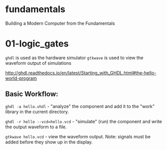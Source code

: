 # fundamentals
Building a Modern Computer from the Fundamentals


01-logic_gates
==============
`ghdl` is used as the hardware simulator
`gtkwave` is used to view the waveform output of simulations

http://ghdl.readthedocs.io/en/latest/Starting_with_GHDL.html#the-hello-world-program

Basic Workflow:
---------------
`ghdl -a hello.vhdl` - "analyze" the component and add it to the "work" library in the current directory.

`ghdl -r hello --vcd=hello.vcd` - "simulate" (run) the component and write the output waveform to a file.

`gtkwave hello.vcd` - view the waveform output. Note: signals must be added before they show up in the display.
